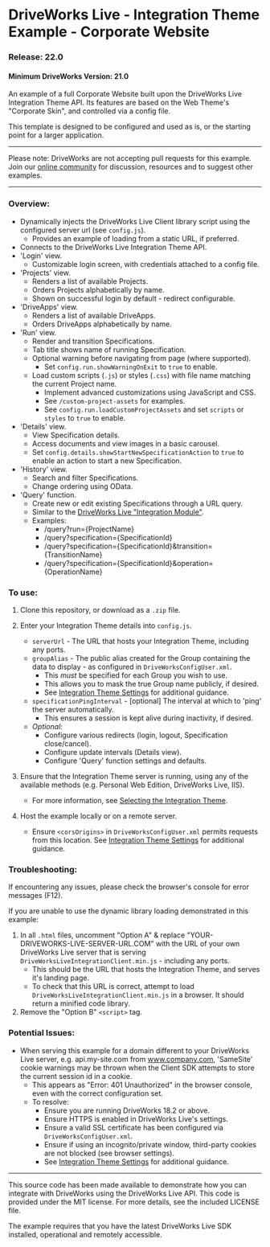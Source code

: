 # DriveWorks Live - Integration Theme Example - Corporate Website
### Release: 22.0
#### Minimum DriveWorks Version: 21.0

An example of a full Corporate Website built upon the DriveWorks Live Integration Theme API.
Its features are based on the Web Theme's "Corporate Skin", and controlled via a config file.

This template is designed to be configured and used as is, or the starting point for a larger application.

---

Please note: DriveWorks are not accepting pull requests for this example.  
Join our [online community](https://my.driveworks.co.uk) for discussion, resources and to suggest other examples.

---

### Overview:
- Dynamically injects the DriveWorks Live Client library script using the configured server url (see `config.js`).
    - Provides an example of loading from a static URL, if preferred.
- Connects to the DriveWorks Live Integration Theme API.
- 'Login' view.
    - Customizable login screen, with credentials attached to a config file.
- 'Projects' view.
    - Renders a list of available Projects.
    - Orders Projects alphabetically by name.
    - Shown on successful login by default - redirect configurable.
- 'DriveApps' view.
    - Renders a list of available DriveApps.
    - Orders DriveApps alphabetically by name.
- 'Run' view.
    - Render and transition Specifications.
    - Tab title shows name of running Specification.
    - Optional warning before navigating from page (where supported).
        - Set `config.run.showWarningOnExit` to `true` to enable.
    - Load custom scripts (`.js`) or styles (`.css`) with file name matching the current Project name.
        - Implement advanced customizations using JavaScript and CSS.
        - See `/custom-project-assets` for examples.
        - See `config.run.loadCustomProjectAssets` and set `scripts` or `styles` to `true` to enable.
- 'Details' view.
    - View Specification details.
    - Access documents and view images in a basic carousel.
    - Set `config.details.showStartNewSpecificationAction` to `true` to enable an action to start a new Specification.
- 'History' view.
    - Search and filter Specifications.
    - Change ordering using OData.
- 'Query' function.
    - Create new or edit existing Specifications through a URL query.
    - Similar to the [DriveWorks Live "Integration Module"](https://docs.driveworkspro.com/topic/IntegrationModuleLive).
    - Examples:
        - /query?run={ProjectName}
        - /query?specification={SpecificationId}
        - /query?specification={SpecificationId}&transition={TransitionName}
        - /query?specification={SpecificationId}&operation={OperationName}

### To use:
1. Clone this repository, or download as a `.zip` file.

2. Enter your Integration Theme details into `config.js`.
    * `serverUrl` - The URL that hosts your Integration Theme, including any ports.
    * `groupAlias` - The public alias created for the Group containing the data to display - as configured in `DriveWorksConfigUser.xml`.
        * This *must* be specified for each Group you wish to use.
        * This allows you to mask the true Group name publicly, if desired.
        * See [Integration Theme Settings](https://docs.driveworkspro.com/Topic/IntegrationThemeSettings) for additional guidance.
    * `specificationPingInterval` - [optional] The interval at which to 'ping' the server automatically.
        * This ensures a session is kept alive during inactivity, if desired.
    * *Optional:*
        * Configure various redirects (login, logout, Specification close/cancel).
        * Configure update intervals (Details view).
        * Configure 'Query' function settings and defaults.

3. Ensure that the Integration Theme server is running, using any of the available methods (e.g. Personal Web Edition, DriveWorks Live, IIS).
    * For more information, see [Selecting the Integration Theme](https://docs.driveworkspro.com/Topic/IntegrationThemeSelect).

4. Host the example locally or on a remote server.
    * Ensure `<corsOrigins>` in `DriveWorksConfigUser.xml` permits requests from this location.
    See [Integration Theme Settings](https://docs.driveworkspro.com/Topic/IntegrationThemeSettings) for additional guidance.

### Troubleshooting:

If encountering any issues, please check the browser's console for error messages (F12).  

If you are unable to use the dynamic library loading demonstrated in this example:
1. In all `.html` files, uncomment "Option A" & replace "YOUR-DRIVEWORKS-LIVE-SERVER-URL.COM" with the URL of your own DriveWorks Live server that is serving `DriveWorksLiveIntegrationClient.min.js` - including any ports.
    * This should be the URL that hosts the Integration Theme, and serves it's landing page.
    * To check that this URL is correct, attempt to load `DriveWorksLiveIntegrationClient.min.js` in a browser. It should return a minified code library.
2. Remove the "Option B" `<script>` tag.

### Potential Issues:

* When serving this example for a domain different to your DriveWorks Live server, e.g. api.my-site.com from www.company.com, 'SameSite' cookie warnings may be thrown when the Client SDK attempts to store the current session id in a cookie.
    * This appears as "Error: 401 Unauthorized" in the browser console, even with the correct configuration set.
    * To resolve:
        * Ensure you are running DriveWorks 18.2 or above.
        * Ensure HTTPS is enabled in DriveWorks Live's settings.
        * Ensure a valid SSL certificate has been configured via `DriveWorksConfigUser.xml`.
        * Ensure if using an incognito/private window, third-party cookies are not blocked (see browser settings).
        * See [Integration Theme Settings](https://docs.driveworkspro.com/Topic/IntegrationThemeSettings) for additional guidance.

---

This source code has been made available to demonstrate how you can integrate with DriveWorks using the DriveWorks Live API.
This code is provided under the MIT license. For more details, see the included LICENSE file.

The example requires that you have the latest DriveWorks Live SDK installed, operational and remotely accessible.
